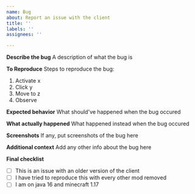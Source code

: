 ```yaml
---
name: Bug
about: Report an issue with the client
title: ''
labels: ''
assignees: ''

---
```


**Describe the bug**
A description of what the bug is

**To Reproduce**
Steps to reproduce the bug:
1. Activate x
2. Click y
3. Move to z
4. Observe

**Expected behavior**
What should've happened when the bug occured

**What actually happened**
What happened instead when the bug occured

**Screenshots**
If any, put screenshots of the bug here

**Additional context**
Add any other info about the bug here

<!---
You can mark checkmarks with putting an "x" in the brackets)
- [ ] Unmarked checkmark
- [x] Marked checkmark
-->
**Final checklist**
- [ ] This is an issue with an older version of the client
- [ ] I have tried to reproduce this with every other mod removed
- [ ] I am on java 16 and minecraft 1.17

